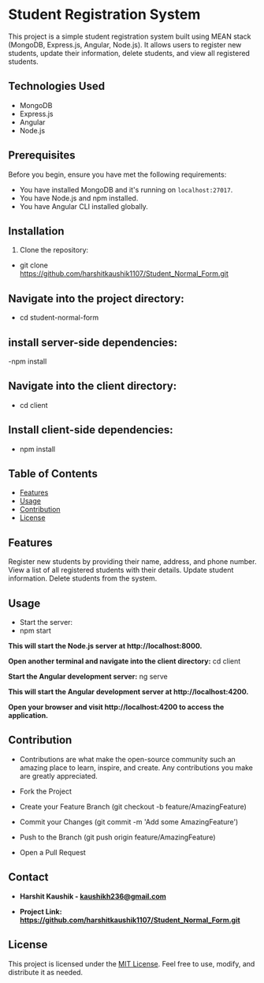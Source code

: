# Student Registration System

This project is a simple student registration system built using MEAN stack (MongoDB, Express.js, Angular, Node.js). It allows users to register new students, update their information, delete students, and view all registered students.

## Technologies Used

- MongoDB
- Express.js
- Angular
- Node.js

## Prerequisites

Before you begin, ensure you have met the following requirements:
- You have installed MongoDB and it's running on `localhost:27017`.
- You have Node.js and npm installed.
- You have Angular CLI installed globally.

## Installation

1. Clone the repository:

- git clone https://github.com/harshitkaushik1107/Student_Normal_Form.git

## Navigate into the project directory:
- cd student-normal-form

## install server-side dependencies:
-npm install

## Navigate into the client directory:
- cd client

## Install client-side dependencies:
- npm install

## Table of Contents
- [Features](#features)
- [Usage](#usage)
- [Contribution](#contribution)
- [License](#license)

## Features
Register new students by providing their name, address, and phone number.
View a list of all registered students with their details.
Update student information.
Delete students from the system.

## Usage

- Start the server:
-  npm start

**This will start the Node.js server at http://localhost:8000.**

**Open another terminal and navigate into the client directory:**
cd client

**Start the Angular development server:**
ng serve

**This will start the Angular development server at http://localhost:4200.**

**Open your browser and visit http://localhost:4200 to access the application.**


## Contribution
- Contributions are what make the open-source community such an amazing place to learn, inspire, and create. Any contributions you make are greatly appreciated.

- Fork the Project
- Create your Feature Branch (git checkout -b feature/AmazingFeature)
- Commit your Changes (git commit -m 'Add some AmazingFeature')
- Push to the Branch (git push origin feature/AmazingFeature)
- Open a Pull Request

## Contact
- **Harshit Kaushik - kaushikh236@gmail.com**

- **Project Link: https://github.com/harshitkaushik1107/Student_Normal_Form.git**

## License
This project is licensed under the [MIT License](LICENSE). Feel free to use, modify, and distribute it as needed.
